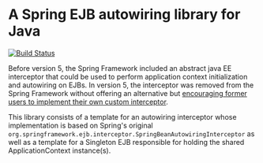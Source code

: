 # A Spring EJB autowiring library for Java

[![Build Status](https://travis-ci.org/tnaskali/spring-ejb-autowiring.svg?branch=master)](https://travis-ci.org/tnaskali/spring-ejb-autowiring)

Before version 5, the Spring Framework included an abstract java EE interceptor that could be used to perform application context initialization and autowiring on EJBs. In version 5, the interceptor was removed from the Spring Framework without offering an alternative but [encouraging former users to implement their own custom interceptor](https://jira.spring.io/browse/SPR-16821).

This library consists of a template for an autowiring interceptor whose implementation is based on Spring's original ```org.springframework.ejb.interceptor.SpringBeanAutowiringInterceptor``` as well as a template for a Singleton EJB responsible for holding the shared ApplicationContext instance(s).
